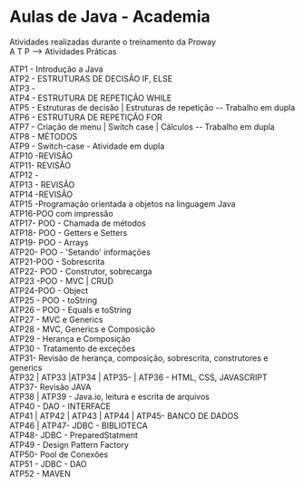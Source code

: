 # Aulas de Java - Academia

Atividades realizadas durante o treinamento da Proway<br>
A T P --> Atividades Práticas

ATP1 - Introdução a Java <br>
ATP2 - ESTRUTURAS DE DECISÃO IF, ELSE <br>
ATP3 -<br>
ATP4 - ESTRUTURA DE REPETIÇÃO WHILE <br>
ATP5 - Estruturas de decisão | Estruturas de repetição -- Trabalho em dupla <br>
ATP6 - ESTRUTURA DE REPETIÇÃO FOR<br>
ATP7 - Criação de menu | Switch case | Cálculos -- Trabalho em dupla <br>
ATP8 - MÉTODOS <br>
ATP9 - Switch-case - Atividade em dupla<br>
ATP10 -REVISÃO <br>
ATP11- REVISÃO <br>
ATP12 -<br>
ATP13 - REVISÃO <br>
ATP14 -REVISÃO <br>
ATP15 -Programação orientada a objetos na linguagem Java <br>
ATP16-POO com impressão <br>
ATP17- POO - Chamada de métodos <br>
ATP18- POO - Getters e Setters<br>
ATP19- POO - Arrays <br>
ATP20- POO - 'Setando' informações<br>
ATP21-POO - Sobrescrita<br>
ATP22- POO - Construtor, sobrecarga<br>
ATP23 -POO - MVC | CRUD <br>
ATP24-POO - Object <br>
ATP25 - POO - toString<br>
ATP26 - POO - Equals e toString<br>
ATP27 - 	MVC e Generics<br>
ATP28 - MVC, Generics e Composição<br>
ATP29 - Herança e Composição<br>
ATP30 - Tratamento de exceções <br>
ATP31- Revisão de herança, composição, sobrescrita, construtores e generics<br>
ATP32 | ATP33 |ATP34 | ATP35- | ATP36 - HTML, CSS, JAVASCRIPT<br>
ATP37- Revisão JAVA <br>
ATP38 | ATP39 - Java.io, leitura e escrita de arquivos<br>
ATP40 - DAO - INTERFACE <br>
ATP41 | ATP42 | ATP43 | ATP44 | ATP45- BANCO DE DADOS <br>
ATP46 | ATP47- JDBC - BIBLIOTECA<br>
ATP48- JDBC - PreparedStatment<br>
ATP49 - Design Pattern Factory<br>
ATP50- Pool de Conexões<br>
ATP51 - JDBC - DAO<br>
ATP52 - MAVEN <br>
